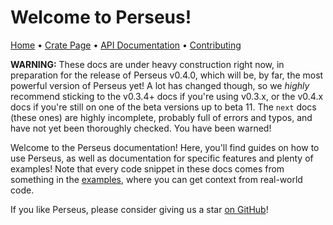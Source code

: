 # Welcome to Perseus!

[Home][repo] • [Crate Page][crate] • [API Documentation][docs] • [Contributing][contrib]

**WARNING:** These docs are under heavy construction right now, in preparation for the release of Perseus v0.4.0, which will be, by far, the most powerful version of Perseus yet! A lot has changed though, so we *highly* recommend sticking to the v0.3.4+ docs if you're using v0.3.x, or the v0.4.x docs if you're still on one of the beta versions up to beta 11. The `next` docs (these ones) are highly incomplete, probably full of errors and typos, and have not yet been thoroughly checked. You have been warned!

Welcome to the Perseus documentation! Here, you'll find guides on how to use Perseus, as well as documentation for specific features and plenty of examples! Note that every code snippet in these docs comes from something in the [examples](https://github.com/framesurge/perseus/tree/main/examples), where you can get context from real-world code.

If you like Perseus, please consider giving us a star [on GitHub](https://github.com/framesurge/perseus)!

[repo]: https://github.com/framesurge/perseus
[crate]: https://crates.io/crates/perseus
[docs]: https://docs.rs/perseus
[contrib]: ./CONTRIBUTING.md
